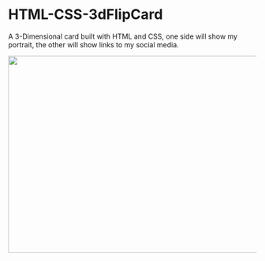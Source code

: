 # HTML-CSS-3dFlipCard

A 3-Dimensional card built with HTML and CSS, one side will show my portrait, the other will show links to my social media.

<img src="https://i.imgur.com/2zpdPSv.gif[" width="600" height="400" />

